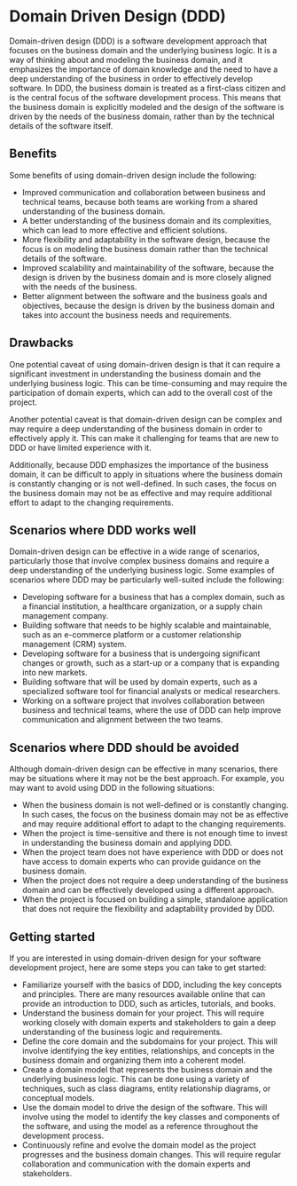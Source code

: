 # Domain Driven Design (DDD)

Domain-driven design (DDD) is a software development approach that focuses on the business domain and the underlying business logic. It is a way of thinking about and modeling the business domain, and it emphasizes the importance of domain knowledge and the need to have a deep understanding of the business in order to effectively develop software. In DDD, the business domain is treated as a first-class citizen and is the central focus of the software development process. This means that the business domain is explicitly modeled and the design of the software is driven by the needs of the business domain, rather than by the technical details of the software itself.

## Benefits

Some benefits of using domain-driven design include the following:

* Improved communication and collaboration between business and technical teams, because both teams are working from a shared understanding of the business domain.
* A better understanding of the business domain and its complexities, which can lead to more effective and efficient solutions.
* More flexibility and adaptability in the software design, because the focus is on modeling the business domain rather than the technical details of the software.
* Improved scalability and maintainability of the software, because the design is driven by the business domain and is more closely aligned with the needs of the business.
* Better alignment between the software and the business goals and objectives, because the design is driven by the business domain and takes into account the business needs and requirements.

## Drawbacks

One potential caveat of using domain-driven design is that it can require a significant investment in understanding the business domain and the underlying business logic. This can be time-consuming and may require the participation of domain experts, which can add to the overall cost of the project.

Another potential caveat is that domain-driven design can be complex and may require a deep understanding of the business domain in order to effectively apply it. This can make it challenging for teams that are new to DDD or have limited experience with it.

Additionally, because DDD emphasizes the importance of the business domain, it can be difficult to apply in situations where the business domain is constantly changing or is not well-defined. In such cases, the focus on the business domain may not be as effective and may require additional effort to adapt to the changing requirements.

## Scenarios where DDD works well

Domain-driven design can be effective in a wide range of scenarios, particularly those that involve complex business domains and require a deep understanding of the underlying business logic. Some examples of scenarios where DDD may be particularly well-suited include the following:

* Developing software for a business that has a complex domain, such as a financial institution, a healthcare organization, or a supply chain management company.
* Building software that needs to be highly scalable and maintainable, such as an e-commerce platform or a customer relationship management (CRM) system.
* Developing software for a business that is undergoing significant changes or growth, such as a start-up or a company that is expanding into new markets.
* Building software that will be used by domain experts, such as a specialized software tool for financial analysts or medical researchers.
* Working on a software project that involves collaboration between business and technical teams, where the use of DDD can help improve communication and alignment between the two teams.

## Scenarios where DDD should be avoided

Although domain-driven design can be effective in many scenarios, there may be situations where it may not be the best approach. For example, you may want to avoid using DDD in the following situations:

* When the business domain is not well-defined or is constantly changing. In such cases, the focus on the business domain may not be as effective and may require additional effort to adapt to the changing requirements.
* When the project is time-sensitive and there is not enough time to invest in understanding the business domain and applying DDD.
* When the project team does not have experience with DDD or does not have access to domain experts who can provide guidance on the business domain.
* When the project does not require a deep understanding of the business domain and can be effectively developed using a different approach.
* When the project is focused on building a simple, standalone application that does not require the flexibility and adaptability provided by DDD.

## Getting started

If you are interested in using domain-driven design for your software development project, here are some steps you can take to get started:

* Familiarize yourself with the basics of DDD, including the key concepts and principles. There are many resources available online that can provide an introduction to DDD, such as articles, tutorials, and books.
* Understand the business domain for your project. This will require working closely with domain experts and stakeholders to gain a deep understanding of the business logic and requirements.
* Define the core domain and the subdomains for your project. This will involve identifying the key entities, relationships, and concepts in the business domain and organizing them into a coherent model.
* Create a domain model that represents the business domain and the underlying business logic. This can be done using a variety of techniques, such as class diagrams, entity relationship diagrams, or conceptual models.
* Use the domain model to drive the design of the software. This will involve using the model to identify the key classes and components of the software, and using the model as a reference throughout the development process.
* Continuously refine and evolve the domain model as the project progresses and the business domain changes. This will require regular collaboration and communication with the domain experts and stakeholders.
